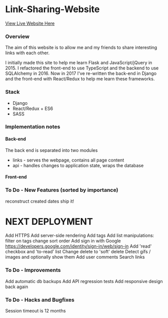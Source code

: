 # Link-Sharing-Website

[View Live Website Here](http://www.mattslinks.xyz)


### Overview
The aim of this website is to allow me and my friends to share interesting links with each other. 

I initially made this site to help me learn Flask and JavaScript/jQuery in 2015.
I refactored the front-end to use TypeScript and the backend to use SQLAlchemy in 2016.
Now in 2017 I've re-written the back-end in Django and the front-end with React/Redux to help me learn these frameworks.
  
### Stack
* Django
* React/Redux + ES6
* SASS

### Implementation notes

#### Back-end

The back end is separated into two modules
* links - serves the webpage, contains all page content
* api  - handles changes to application state, wraps the database

#### Front-end


### To Do - New Features (sorted by importance)
reconstruct created dates
ship it!

# NEXT DEPLOYMENT
Add HTTPS
Add server-side rendering
Add tags
Add list manipulations:
	filter on tags 
	change sort order
Add sign in with Google https://developers.google.com/identity/sign-in/web/sign-in
Add 'read' checkbox and 'to-read' list
Change delete to 'soft' delete
Detect gifs / images and optionally show them
Add user comments
Search links

### To Do - Improvements

Add automatic db backups
Add API regression tests
Add responsive design back again


### To Do - Hacks and Bugfixes

Session timeout is 12 months